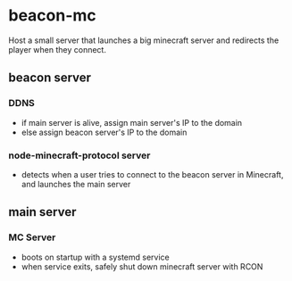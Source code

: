 # beacon-mc
Host a small server that launches a big minecraft server and redirects the player when they connect.


## beacon server
### DDNS
- if main server is alive, assign main server's IP to the domain
- else assign beacon server's IP to the domain

### node-minecraft-protocol server
- detects when a user tries to connect to the beacon server in Minecraft, and launches the main server


## main server
### MC Server
- boots on startup with a systemd service
- when service exits, safely shut down minecraft server with RCON